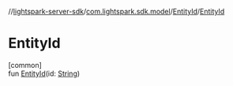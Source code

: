 //[lightspark-server-sdk](../../../index.md)/[com.lightspark.sdk.model](../index.md)/[EntityId](index.md)/[EntityId](-entity-id.md)

# EntityId

[common]\
fun [EntityId](-entity-id.md)(id: [String](https://kotlinlang.org/api/latest/jvm/stdlib/kotlin/-string/index.html))
